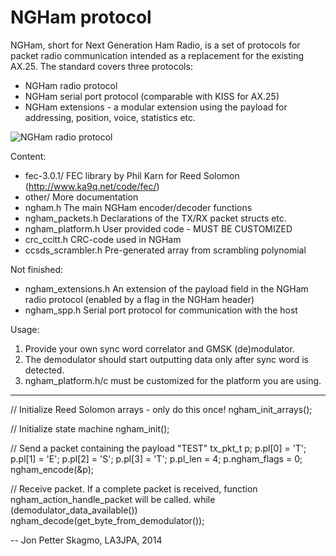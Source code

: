 NGHam protocol
==============

NGHam, short for Next Generation Ham Radio, is a set of protocols for packet radio communication intended as a replacement for the existing AX.25. The standard covers three protocols:
- NGHam radio protocol
- NGHam serial port protocol (comparable with KISS for AX.25)
- NGHam extensions - a modular extension using the payload for addressing, position, voice, statistics etc.

![NGHam radio protocol](username.github.com/ngham/other/illustrations/ngham_block_v3.png)

Content:
- fec-3.0.1/           FEC library by Phil Karn for Reed Solomon (http://www.ka9q.net/code/fec/)
- other/               More documentation
- ngham.h              The main NGHam encoder/decoder functions
- ngham_packets.h      Declarations of the TX/RX packet structs etc.
- ngham_platform.h     User provided code - MUST BE CUSTOMIZED
- crc_ccitt.h          CRC-code used in NGHam
- ccsds_scrambler.h    Pre-generated array from scrambling polynomial

Not finished:
- ngham_extensions.h   An extension of the payload field in the NGHam radio protocol (enabled by a flag in the NGHam header)
- ngham_spp.h          Serial port protocol for communication with the host

Usage:
1. Provide your own sync word correlator and GMSK (de)modulator. 
2. The demodulator should start outputting data only after sync word is detected.
3. ngham_platform.h/c must be customized for the platform you are using.

***
  // Initialize Reed Solomon arrays - only do this once!
  ngham_init_arrays();
  
  // Initialize state machine
  ngham_init();
  
  // Send a packet containing the payload "TEST"
  tx_pkt_t p;
  p.pl[0] = 'T';
  p.pl[1] = 'E';
  p.pl[2] = 'S';
  p.pl[3] = 'T';
  p.pl_len = 4;
  p.ngham_flags = 0;
  ngham_encode(&p);

  // Receive packet. If a complete packet is received, function ngham_action_handle_packet will be called.
  while (demodulator_data_available()) ngham_decode(get_byte_from_demodulator());

--
Jon Petter Skagmo, LA3JPA, 2014
